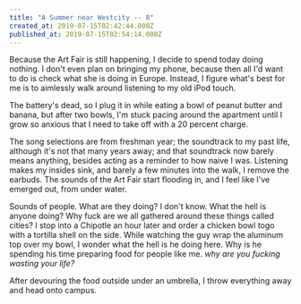 ```yaml
---
title: "A Summer near Westcity -- 8"
created_at: 2019-07-15T02:42:44.000Z
published_at: 2019-07-15T02:54:14.000Z
---
```

Because the Art Fair is still happening, I decide to spend today doing nothing. I don't even plan on bringing my phone, because then all I'd want to do is check what she is doing in Europe. Instead, I figure what's best for me is to aimlessly walk around listening to my old iPod touch.

  

The battery's dead, so I plug it in while eating a bowl of peanut butter and banana, but after two bowls, I'm stuck pacing around the apartment until I grow so anxious that I need to take off with a 20 percent charge.

The song selections are from freshman year; the soundtrack to my past life, although it's not that many years away; and that soundtrack now barely means anything, besides acting as a reminder to how naive I was. Listening makes my insides sink, and barely a few minutes into the walk, I remove the earbuds. The sounds of the Art Fair start flooding in, and I feel like I've emerged out, from under water.

Sounds of people. What are they doing? I don't know. What the hell is anyone doing? Why fuck are we all gathered around these things called cities? I stop into a Chipotle an hour later and order a chicken bowl togo with a tortilla shell on the side. While watching the guy wrap the aluminum top over my bowl, I wonder what the hell is he doing here. Why is he spending his time preparing food for people like me. _why are you fucking wasting your life?_

After devouring the food outside under an umbrella, I throw everything away and head onto campus.
